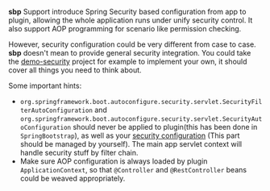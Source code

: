 **sbp** Support introduce Spring Security based configuration
from app to plugin, allowing the whole application runs under unify 
security control. It also support AOP programming for scenario like 
permission checking.

However, security configuration could be very different from case to case.
**sbp** doesn't mean to provide general security integration. You
could take the [demo-security](../demo-security) project for example to
implement your own, it should cover all things you need to think about.

Some important hints:
* `org.springframework.boot.autoconfigure.security.servlet.SecurityFilterAutoConfiguration` 
and `org.springframework.boot.autoconfigure.security.servlet.SecurityAutoConfiguration` 
should never be applied to plugin(this has been done in `SpringBootstrap`), 
as well as your [security configuration](../demo-security/src/main/java/demo/sbp/security/SecurityConfig.java)
(This part should be managed by yourself). 
The main app servlet context will handle security stuff by filter chain.
* Make sure AOP configuration is always loaded by plugin `ApplicationContext`, 
so that `@Controller` and `@RestController` beans could be weaved appropriately.
